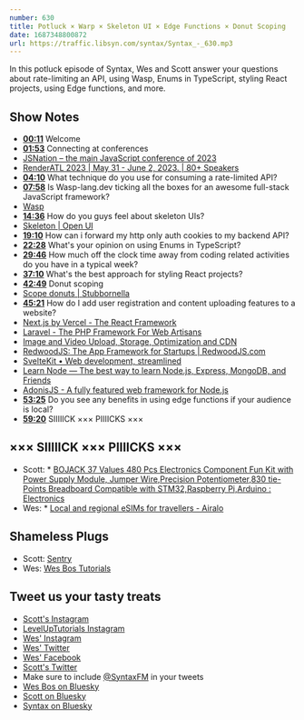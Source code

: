 ```yaml
---
number: 630
title: Potluck × Warp × Skeleton UI × Edge Functions × Donut Scoping
date: 1687348800872
url: https://traffic.libsyn.com/syntax/Syntax_-_630.mp3
---
```


In this potluck episode of Syntax, Wes and Scott answer your questions about rate-limiting an API, using Wasp, Enums in TypeScript, styling React projects, using Edge functions, and more.

## Show Notes

* **[00:11](#t=00:11)** Welcome
* **[01:53](#t=01:53)** Connecting at conferences
* [JSNation – the main JavaScript conference of 2023](https://jsnation.com/)
* [RenderATL 2023 | May 31 - June 2, 2023. | 80+ Speakers](https://www.renderatl.com/)
* **[04:10](#t=04:10)** What technique do you use for consuming a rate-limited API?
* **[07:58](#t=07:58)** Is Wasp-lang.dev ticking all the boxes for an awesome full-stack JavaScript framework?
* [Wasp](https://wasp-lang.dev/)
* **[14:36](#t=14:36)** How do you guys feel about skeleton UIs?
* [Skeleton | Open UI](https://open-ui.org/components/skeleton.research/)
* **[19:10](#t=19:10)** How can i forward my http only auth cookies to my backend API?
* **[22:28](#t=22:28)** What's your opinion on using Enums in TypeScript?
* **[29:46](#t=29:46)** How much off the clock time away from coding related activities do you have in a typical week?
* **[37:10](#t=37:10)** What's the best approach for styling React projects?
* **[42:49](#t=42:49)** Donut scoping
* [Scope donuts | Stubbornella](http://www.stubbornella.org/content/2011/10/08/scope-donuts/)
* **[45:21](#t=45:21)** How do I add user registration and content uploading features to a website?
* [Next.js by Vercel - The React Framework](https://nextjs.org/)
* [Laravel - The PHP Framework For Web Artisans](https://laravel.com/)
* [Image and Video Upload, Storage, Optimization and CDN](https://cloudinary.com/)
* [RedwoodJS: The App Framework for Startups | RedwoodJS.com](https://redwoodjs.com/)
* [SvelteKit • Web development, streamlined](https://kit.svelte.dev/)
* [Learn Node — The best way to learn Node.js, Express, MongoDB, and Friends](https://learnnode.com/)
* [AdonisJS - A fully featured web framework for Node.js](https://adonisjs.com/)
* **[53:25](#t=53:25)** Do you see any benefits in using edge functions if your audience is local?
* **[59:20](#t=59:20)** SIIIIICK ××× PIIIICKS ×××

## ××× SIIIIICK ××× PIIIICKS ×××

* Scott: * [BOJACK 37 Values 480 Pcs Electronics Component Fun Kit with Power Supply Module, Jumper Wire,Precision Potentiometer,830 tie-Points Breadboard Compatible with STM32,Raspberry Pi,Arduino : Electronics](https://www.amazon.com/dp/B099MQV8ZW?linkCode=sl1&linkId=2e8b74b5184d18661a0bccb5a4f6713a&language=en_US)
* Wes: * [Local and regional eSIMs for travellers - Airalo](https://www.airalo.com/)

## Shameless Plugs

* Scott: [Sentry](https://sentry.io)
* Wes: [Wes Bos Tutorials](https://wesbos.com/courses)

## Tweet us your tasty treats

* [Scott's Instagram](https://www.instagram.com/stolinski/)
* [LevelUpTutorials Instagram](https://www.instagram.com/LevelUpTutorials/)
* [Wes' Instagram](https://www.instagram.com/wesbos/)
* [Wes' Twitter](https://twitter.com/wesbos)
* [Wes' Facebook](https://www.facebook.com/wesbos.developer)
* [Scott's Twitter](https://twitter.com/stolinski)
* Make sure to include [@SyntaxFM](https://twitter.com/SyntaxFM) in your tweets
* [Wes Bos on Bluesky](https://bsky.app/profile/wesbos.com)
* [Scott on Bluesky](https://bsky.app/profile/tolin.ski)
* [Syntax on Bluesky](https://bsky.app/profile/syntax.fm)
